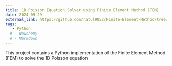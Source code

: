 ```yaml
---
title: 1D Poisson Equation Solver using Finite Element Method (FEM)
date: 2024-09-29
external_link: https://github.com/ratul9052/Finite-Element-Method/tree/fe1efc2fc8431c8d35b6b7b00011e68127c1dce9/1D%20Poisson%20Equation%20FEM
tags:
   - Python
  # - Wowchemy
  # - Markdown
---
```


This project contains a Python implementation of the Finite Element Method (FEM) to solve the 1D Poisson equation

<!--more-->
